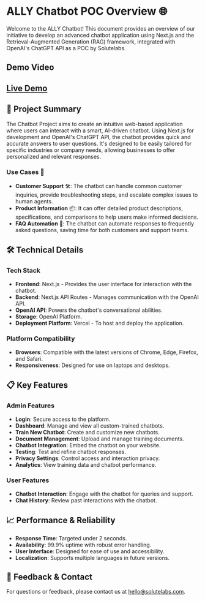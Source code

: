 # ALLY Chatbot POC Overview 🌐

Welcome to the ALLY Chatbot! This document provides an overview of our initiative to develop an advanced chatbot application using Next.js and the Retrieval-Augmented Generation (RAG) framework, integrated with OpenAI's ChatGPT API as a POC by Solutelabs.

## Demo Video
## [Live Demo](https://ally-chatbot-ai-git-develop-solutelabs.vercel.app/dashboard)

## 🚀 Project Summary

The Chatbot Project aims to create an intuitive web-based application where users can interact with a smart, AI-driven chatbot. Using Next.js for development and OpenAI's ChatGPT API, the chatbot provides quick and accurate answers to user questions. It's designed to be easily tailored for specific industries or company needs, allowing businesses to offer personalized and relevant responses.

### Use Cases 🚀

- **Customer Support** 🛠️: The chatbot can handle common customer inquiries, provide troubleshooting steps, and escalate complex issues to human agents.
- **Product Information** 📦: It can offer detailed product descriptions, specifications, and comparisons to help users make informed decisions.
- **FAQ Automation** 🤖: The chatbot can automate responses to frequently asked questions, saving time for both customers and support teams.

## 🛠️ Technical Details

### Tech Stack

- **Frontend**: Next.js - Provides the user interface for interaction with the chatbot.
- **Backend**: Next.js API Routes - Manages communication with the OpenAI API.
- **OpenAI API**: Powers the chatbot's conversational abilities.
- **Storage**: OpenAI Platform.
- **Deployment Platform**: Vercel - To host and deploy the application.

### Platform Compatibility

- **Browsers**: Compatible with the latest versions of Chrome, Edge, Firefox, and Safari.
- **Responsiveness**: Designed for use on laptops and desktops.

## 📋 Key Features

### Admin Features

- **Login**: Secure access to the platform.
- **Dashboard**: Manage and view all custom-trained chatbots.
- **Train New Chatbot**: Create and customize new chatbots.
- **Document Management**: Upload and manage training documents.
- **Chatbot Integration**: Embed the chatbot on your website.
- **Testing**: Test and refine chatbot responses.
- **Privacy Settings**: Control access and interaction privacy.
- **Analytics**: View training data and chatbot performance.

### User Features

- **Chatbot Interaction**: Engage with the chatbot for queries and support.
- **Chat History**: Review past interactions with the chatbot.

## 📈 Performance & Reliability

- **Response Time**: Targeted under 2 seconds.
- **Availability**: 99.9% uptime with robust error handling.
- **User Interface**: Designed for ease of use and accessibility.
- **Localization**: Supports multiple languages in future versions.

## 💬 Feedback & Contact

For questions or feedback, please contact us at hello@solutelabs.com.
